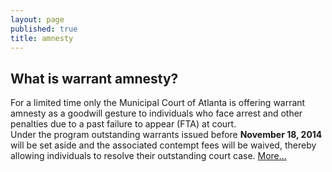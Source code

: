 ```yaml
---
layout: page
published: true
title: amnesty
---
```


## What is warrant amnesty?

For a limited time only the Municipal Court of Atlanta is offering warrant amnesty as a 
goodwill gesture to individuals who face arrest and other penalties due to a past failure to appear (FTA) at court.  
Under the program outstanding warrants issued before <b>November 18, 2014</b> will be set aside and the associated contempt fees
will be waived, thereby allowing individuals to resolve their outstanding court case. <a href="#">More...</a>